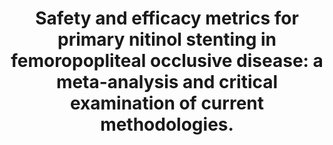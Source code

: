 ---
layout: page
header: no
#
# Content
#
subheadline: "Recent Publication"
title: "Safety and efficacy metrics for primary nitinol stenting in femoropopliteal occlusive disease: a meta-analysis and critical examination of current methodologies.
"
teaser: "Safety and efficacy metrics for primary nitinol stenting in femoropopliteal occlusive disease: a meta-analysis and critical examination of current methodologies.
"
categories: [Publications]
tags: [Cardiology]
---